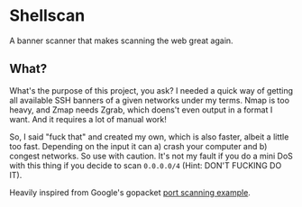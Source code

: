 # Shellscan

A banner scanner that makes scanning the web great again.

## What?

What's the purpose of this project, you ask? I needed a quick way of getting all available SSH banners of a given networks under my terms. Nmap is too heavy, and Zmap needs Zgrab, which doens't even output in a format I want. And it requires a lot of manual work!

So, I said "fuck that" and created my own, which is also faster, albeit a little too fast. Depending on the input it can a) crash your computer and b) congest networks. So use with caution. It's not my fault if you do a mini DoS with this thing if you decide to scan `0.0.0.0/4` (Hint: DON'T FUCKING DO IT).

Heavily inspired from Google's gopacket [port scanning example](https://github.com/google/gopacket/blob/master/examples/synscan/main.go).
